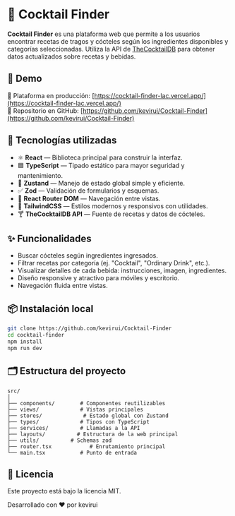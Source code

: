 # 🍹 Cocktail Finder

**Cocktail Finder** es una plataforma web que permite a los usuarios encontrar recetas de tragos y cócteles según los ingredientes disponibles y categorías seleccionadas. Utiliza la API de [TheCocktailDB](https://www.thecocktaildb.com/api.php) para obtener datos actualizados sobre recetas y bebidas.

## 🚀 Demo

🔗 Plataforma en producción: [https://cocktail-finder-lac.vercel.app/](https://cocktail-finder-lac.vercel.app/)  
📂 Repositorio en GitHub: [https://github.com/kevirui/Cocktail-Finder](https://github.com/kevirui/Cocktail-Finder)

## 🧪 Tecnologías utilizadas

- ⚛️ **React** — Biblioteca principal para construir la interfaz.
- 🟦 **TypeScript** — Tipado estático para mayor seguridad y mantenimiento.
- 🧠 **Zustand** — Manejo de estado global simple y eficiente.
- ✅ **Zod** — Validación de formularios y esquemas.
- 🧭 **React Router DOM** — Navegación entre vistas.
- 🎨 **TailwindCSS** — Estilos modernos y responsivos con utilidades.
- 🍸 **TheCocktailDB API** — Fuente de recetas y datos de cócteles.

## ✨ Funcionalidades

- Buscar cócteles según ingredientes ingresados.
- Filtrar recetas por categoría (ej. "Cocktail", "Ordinary Drink", etc.).
- Visualizar detalles de cada bebida: instrucciones, imagen, ingredientes.
- Diseño responsive y atractivo para móviles y escritorio.
- Navegación fluida entre vistas.

## 📦 Instalación local

```bash
git clone https://github.com/kevirui/Cocktail-Finder
cd cocktail-finder
npm install
npm run dev
```

## 🗂️ Estructura del proyecto
```
src/
│
├── components/        # Componentes reutilizables
├── views/             # Vistas principales
├── stores/             # Estado global con Zustand
├── types/             # Tipos con TypeScript
├── services/          # Llamadas a la API
├── layouts/          # Estructura de la web principal
├── utils/          # Schemas zod
├── router.tsx            # Enrutamiento principal
└── main.tsx           # Punto de entrada
```


## 📄 Licencia
Este proyecto está bajo la licencia MIT.

Desarrollado con ❤️ por kevirui
